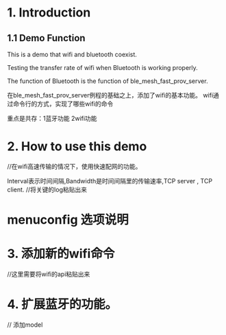 # 1. Introduction
## 1.1 Demo Function
This is a demo that wifi and bluetooth coexist.

Testing the transfer rate of wifi when Bluetooth is working properly.

The function of Bluetooth is the function of ble_mesh_fast_prov_server.

在ble_mesh_fast_prov_server例程的基础之上，添加了wifi的基本功能。
wifi通过命令行的方式，实现了哪些wifi的命令

重点是共存：1蓝牙功能  2wifi功能

# 2. How to use this demo
//在wifi高速传输的情况下，使用快速配网的功能。

Interval表示时间间隔,Bandwidth是时间间隔里的传输速率,TCP server , TCP  client.
//将关键的log粘贴出来

# menuconfig 选项说明


# 3. 添加新的wifi命令
//这里需要将wifi的api粘贴出来


# 4. 扩展蓝牙的功能。
// 添加model
